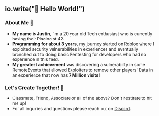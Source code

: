 ## io.write("👋 Hello World!")

### About Me 🦊
- **My name is Justin**, I'm a 20 year old Tech enthusiast who is currently having their Piscine at 42.
- **Programming for about 3 years**, my journey started on Roblox where I exploited security vulnerabilities in experiences and eventually branched out to doing basic Pentesting for developers who had no experience in this field.
- **My greatest achievement** was discovering a vulnerability in some RemoteEvents that allowed Exploiters to remove other players' Data in an experience that now has **7 Million visits!**

### Let's Create Together! 🚀
- Classmate, Friend, Associate or all of the above? Don't hestitate to hit me up!
- For all inquiries and questions please reach out on [Discord](https://discordapp.com/users/261284060129787905).
